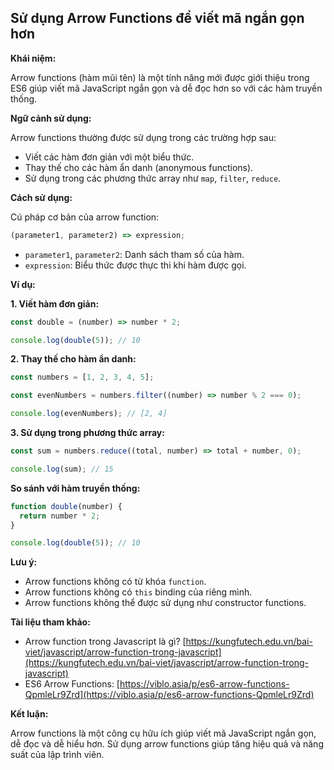 ## Sử dụng Arrow Functions để viết mã ngắn gọn hơn

**Khái niệm:**

Arrow functions (hàm mũi tên) là một tính năng mới được giới thiệu trong ES6 giúp viết mã JavaScript ngắn gọn và dễ đọc hơn so với các hàm truyền thống.

**Ngữ cảnh sử dụng:**

Arrow functions thường được sử dụng trong các trường hợp sau:

- Viết các hàm đơn giản với một biểu thức.
- Thay thế cho các hàm ẩn danh (anonymous functions).
- Sử dụng trong các phương thức array như `map`, `filter`, `reduce`.

**Cách sử dụng:**

Cú pháp cơ bản của arrow function:

```javascript
(parameter1, parameter2) => expression;
```

- `parameter1`, `parameter2`: Danh sách tham số của hàm.
- `expression`: Biểu thức được thực thi khi hàm được gọi.

**Ví dụ:**

**1. Viết hàm đơn giản:**

```javascript
const double = (number) => number * 2;

console.log(double(5)); // 10
```

**2. Thay thế cho hàm ẩn danh:**

```javascript
const numbers = [1, 2, 3, 4, 5];

const evenNumbers = numbers.filter((number) => number % 2 === 0);

console.log(evenNumbers); // [2, 4]
```

**3. Sử dụng trong phương thức array:**

```javascript
const sum = numbers.reduce((total, number) => total + number, 0);

console.log(sum); // 15
```

**So sánh với hàm truyền thống:**

```javascript
function double(number) {
  return number * 2;
}

console.log(double(5)); // 10
```

**Lưu ý:**

- Arrow functions không có từ khóa `function`.
- Arrow functions không có `this` binding của riêng mình.
- Arrow functions không thể được sử dụng như constructor functions.

**Tài liệu tham khảo:**

- Arrow function trong Javascript là gì? [https://kungfutech.edu.vn/bai-viet/javascript/arrow-function-trong-javascript](https://kungfutech.edu.vn/bai-viet/javascript/arrow-function-trong-javascript)
- ES6 Arrow Functions: [https://viblo.asia/p/es6-arrow-functions-QpmleLr9Zrd](https://viblo.asia/p/es6-arrow-functions-QpmleLr9Zrd)

**Kết luận:**

Arrow functions là một công cụ hữu ích giúp viết mã JavaScript ngắn gọn, dễ đọc và dễ hiểu hơn. Sử dụng arrow functions giúp tăng hiệu quả và năng suất của lập trình viên.
